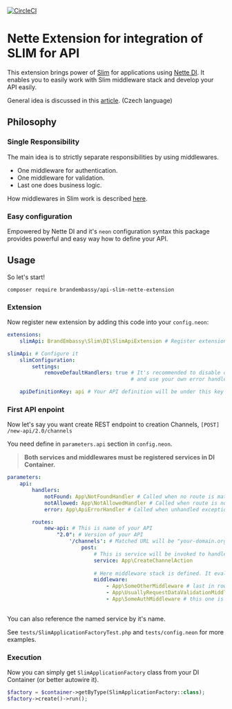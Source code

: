 [![CircleCI](https://circleci.com/gh/BrandEmbassy/api-slim-nette-extension.svg?style=svg)](https://circleci.com/gh/BrandEmbassy/api-slim-nette-extension)

# Nette Extension for integration of SLIM for API

This extension brings power of [Slim](https://www.slimframework.com/) for applications using [Nette DI](https://github.com/nette/di). It enables you to easily work with Slim middleware stack and develop your API easily.

General idea is discussed in this [article](https://petrhejna.org/blog/api-chain-of-responsibility-approach). (Czech language) 

## Philosophy

### Single Responsibility
The main idea is to strictly separate responsibilities by using middlewares.
* One middleware for authentication.
* One middleware for validation.
* Last one does business logic.

How middlewares in Slim work is described [here](https://www.slimframework.com/docs/v3/concepts/middleware.html).

### Easy configuration
Empowered by Nette DI and it's `neon` configuration syntax this package provides powerful and easy way how to define your API.

## Usage
So let's start!
```
composer require brandembassy/api-slim-nette-extension
```

### Extension
Now register new extension by adding this code into your `config.neon`:
```yaml
extensions:
    slimApi: BrandEmbassy\Slim\DI\SlimApiExtension # Register extension

slimApi: # Configure it
    slimConfiguration:
        settings:
            removeDefaultHandlers: true # It's recommended to disable original error handling 
                                        # and use your own error handlers suited for needs of your app. 

    apiDefinitionKey: api # Your API definition will be under this key in "parameters" section. 
```


### First API enpoint
Now let's say you want create REST endpoint to creation Channels, `[POST] /new-api/2.0/channels`

You need define in `parameters.api` section in `config.neon`.

> **Both services and middlewares must be registered services in DI Container.**

```yaml
parameters:
    api:
        handlers:
            notFound: App\NotFoundHandler # Called when no route is matched by URL
            notAllowed: App\NotAllowedHandler # Called when route is not matched by method
            error: App\ApiErrorHandler # Called when unhandled exception bubbles out

        routes:
            new-api: # This is name of your API
                "2.0": # Version of your API
                    '/channels': # Matched URL will be "your-domain.org/new-api/2.0/channels"
                        post:
                            # This is service will be invoked to handle the request
                            service: App\CreateChannelAction
                            
                            # Here middleware stack is defined. It evaluate from bottom to top 
                            middleware:
                                - App\SomeOtherMiddleware # last in row
                                - App\UsuallyRequestDataValidationMiddleware # second in row
                                - App\SomeAuthMiddleware # this one is called first 
                                
```

You can also reference the named service by it's name.

See `tests/SlimApplicationFactoryTest.php` and `tests/config.neon` for more examples.

### Execution
Now you can simply get `SlimApplicationFactory` class from your DI Container (or better autowire it).

```php
$factory = $container->getByType(SlimApplicationFactory::class);
$factory->create()->run();
```

